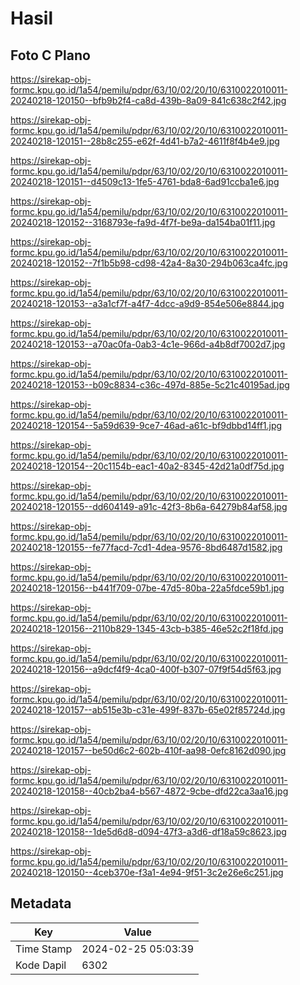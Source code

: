 # Hasil

## Foto C Plano

https://sirekap-obj-formc.kpu.go.id/1a54/pemilu/pdpr/63/10/02/20/10/6310022010011-20240218-120150--bfb9b2f4-ca8d-439b-8a09-841c638c2f42.jpg

https://sirekap-obj-formc.kpu.go.id/1a54/pemilu/pdpr/63/10/02/20/10/6310022010011-20240218-120151--28b8c255-e62f-4d41-b7a2-4611f8f4b4e9.jpg

https://sirekap-obj-formc.kpu.go.id/1a54/pemilu/pdpr/63/10/02/20/10/6310022010011-20240218-120151--d4509c13-1fe5-4761-bda8-6ad91ccba1e6.jpg

https://sirekap-obj-formc.kpu.go.id/1a54/pemilu/pdpr/63/10/02/20/10/6310022010011-20240218-120152--3168793e-fa9d-4f7f-be9a-da154ba01f11.jpg

https://sirekap-obj-formc.kpu.go.id/1a54/pemilu/pdpr/63/10/02/20/10/6310022010011-20240218-120152--7f1b5b98-cd98-42a4-8a30-294b063ca4fc.jpg

https://sirekap-obj-formc.kpu.go.id/1a54/pemilu/pdpr/63/10/02/20/10/6310022010011-20240218-120153--a3a1cf7f-a4f7-4dcc-a9d9-854e506e8844.jpg

https://sirekap-obj-formc.kpu.go.id/1a54/pemilu/pdpr/63/10/02/20/10/6310022010011-20240218-120153--a70ac0fa-0ab3-4c1e-966d-a4b8df7002d7.jpg

https://sirekap-obj-formc.kpu.go.id/1a54/pemilu/pdpr/63/10/02/20/10/6310022010011-20240218-120153--b09c8834-c36c-497d-885e-5c21c40195ad.jpg

https://sirekap-obj-formc.kpu.go.id/1a54/pemilu/pdpr/63/10/02/20/10/6310022010011-20240218-120154--5a59d639-9ce7-46ad-a61c-bf9dbbd14ff1.jpg

https://sirekap-obj-formc.kpu.go.id/1a54/pemilu/pdpr/63/10/02/20/10/6310022010011-20240218-120154--20c1154b-eac1-40a2-8345-42d21a0df75d.jpg

https://sirekap-obj-formc.kpu.go.id/1a54/pemilu/pdpr/63/10/02/20/10/6310022010011-20240218-120155--dd604149-a91c-42f3-8b6a-64279b84af58.jpg

https://sirekap-obj-formc.kpu.go.id/1a54/pemilu/pdpr/63/10/02/20/10/6310022010011-20240218-120155--fe77facd-7cd1-4dea-9576-8bd6487d1582.jpg

https://sirekap-obj-formc.kpu.go.id/1a54/pemilu/pdpr/63/10/02/20/10/6310022010011-20240218-120156--b441f709-07be-47d5-80ba-22a5fdce59b1.jpg

https://sirekap-obj-formc.kpu.go.id/1a54/pemilu/pdpr/63/10/02/20/10/6310022010011-20240218-120156--2110b829-1345-43cb-b385-46e52c2f18fd.jpg

https://sirekap-obj-formc.kpu.go.id/1a54/pemilu/pdpr/63/10/02/20/10/6310022010011-20240218-120156--a9dcf4f9-4ca0-400f-b307-07f9f54d5f63.jpg

https://sirekap-obj-formc.kpu.go.id/1a54/pemilu/pdpr/63/10/02/20/10/6310022010011-20240218-120157--ab515e3b-c31e-499f-837b-65e02f85724d.jpg

https://sirekap-obj-formc.kpu.go.id/1a54/pemilu/pdpr/63/10/02/20/10/6310022010011-20240218-120157--be50d6c2-602b-410f-aa98-0efc8162d090.jpg

https://sirekap-obj-formc.kpu.go.id/1a54/pemilu/pdpr/63/10/02/20/10/6310022010011-20240218-120158--40cb2ba4-b567-4872-9cbe-dfd22ca3aa16.jpg

https://sirekap-obj-formc.kpu.go.id/1a54/pemilu/pdpr/63/10/02/20/10/6310022010011-20240218-120158--1de5d6d8-d094-47f3-a3d6-df18a59c8623.jpg

https://sirekap-obj-formc.kpu.go.id/1a54/pemilu/pdpr/63/10/02/20/10/6310022010011-20240218-120150--4ceb370e-f3a1-4e94-9f51-3c2e26e6c251.jpg


## Metadata

| Key        | Value               |
| ---------- | ------------------- |
| Time Stamp | 2024-02-25 05:03:39 |
| Kode Dapil | 6302                |



